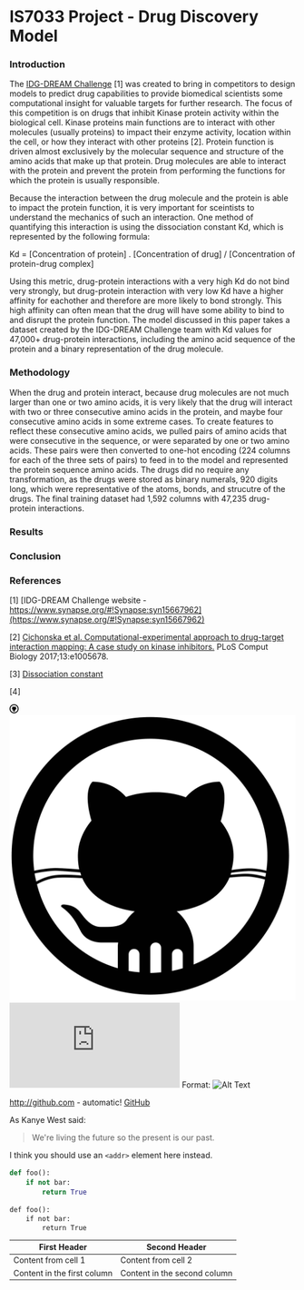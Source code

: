 # IS7033 Project - Drug Discovery Model

### Introduction
The [IDG-DREAM Challenge](https://www.synapse.org/#!Synapse:syn15667962) [1] was created to bring in competitors to design models to predict drug capabilities to provide biomedical scientists some computational insight for valuable targets for further research. The focus of this competition is on drugs that inhibit Kinase protein activity within the biological cell. Kinase proteins main functions are to interact with other molecules (usually proteins) to impact their enzyme activity, location within the cell, or how they interact with other proteins [2]. Protein function is driven almost exclusively by the molecular sequence and structure of the amino acids that make up that protein. Drug molecules are able to interact with the protein and prevent the protein from performing the functions for which the protein is usually responsible. 

Because the interaction between the drug molecule and the protein is able to impact the protein function, it is very important for sceintists to understand the mechanics of such an interaction. One method of quantifying this interaction is using the dissociation constant Kd, which is represented by the following formula:

Kd = [Concentration of protein] . [Concentration of drug] / [Concentration of protein-drug complex]

Using this metric, drug-protein interactions with a very high Kd do not bind very strongly, but drug-protein interaction with very low Kd have a higher affinity for eachother and therefore are more likely to bond strongly. This high affinity can often mean that the drug will have some ability to bind to and disrupt the protein function. The model discussed in this paper takes a dataset created by the IDG-DREAM Challenge team with Kd values for 47,000+ drug-protein interactions, including the amino acid sequence of the protein and a binary representation of the drug molecule. 

### Methodology
When the drug and protein interact, because drug molecules are not much larger than one or two amino acids, it is very likely that the drug will interact with two or three consecutive amino acids in the protein, and maybe four consecutive amino acids in some extreme cases. To create features to reflect these consecutive amino acids, we pulled pairs of amino acids that were consecutive in the sequence, or were separated by one or two amino acids. These pairs were then converted to one-hot encoding (224 columns for each of the three sets of pairs) to feed in to the model and represented the protein sequence amino acids. The drugs did no require any transformation, as the drugs were stored as binary numerals, 920 digits long, which were representative of the atoms, bonds, and strucutre of the drugs. The final training dataset had 1,592 columns with 47,235 drug-protein interactions. 

### Results

### Conclusion

### References

[1] [IDG-DREAM Challenge website - https://www.synapse.org/#!Synapse:syn15667962](https://www.synapse.org/#!Synapse:syn15667962)

[2] [Cichonska et al. Computational-experimental approach to drug-target interaction mapping: A case study on kinase inhibitors.](https://www.ncbi.nlm.nih.gov/pubmed/28787438) PLoS Comput Biology 2017;13:e1005678.

[3] [Dissociation constant](https://en.wikipedia.org/wiki/Dissociation_constant)

[4] []()








![GitHub Logo](/images/github-10-16.png)
![GitHub Logo](/images/github-icon-vector-27.jpg)
![Second logo](https://www.kisspng.com/png-computer-icons-github-github-logo-save-icon-format-611369/download-png.html)
Format: ![Alt Text](url)



http://github.com - automatic!
[GitHub](http://github.com)



As Kanye West said:

> We're living the future so
> the present is our past.



I think you should use an
`<addr>` element here instead.



```python
def foo():
    if not bar:
        return True
```


    def foo():
        if not bar:
            return True


First Header | Second Header
------------ | -------------
Content from cell 1 | Content from cell 2
Content in the first column | Content in the second column
